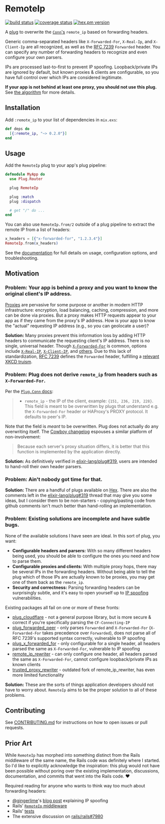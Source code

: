# RemoteIp

[![build status](https://github.com/ajvondrak/remote_ip/workflows/build/badge.svg)](https://github.com/ajvondrak/remote_ip/actions?query=workflow%3Abuild)
[![coverage status](https://coveralls.io/repos/github/ajvondrak/remote_ip/badge.svg?branch=main)](https://coveralls.io/github/ajvondrak/remote_ip?branch=main)
[![hex.pm version](https://img.shields.io/hexpm/v/remote_ip)](https://hex.pm/packages/remote_ip)

A [plug](https://github.com/elixir-lang/plug) to overwrite the [`Conn`'s](https://hexdocs.pm/plug/Plug.Conn.html) `remote_ip` based on forwarding headers.

Generic comma-separated headers like `X-Forwarded-For`, `X-Real-Ip`, and `X-Client-Ip` are all recognized, as well as the [RFC 7239](https://tools.ietf.org/html/rfc7239) `Forwarded` header. You can specify any number of forwarding headers to recognize and even configure your own parsers.

IPs are processed last-to-first to prevent IP spoofing. Loopback/private IPs are ignored by default, but known proxies & clients are configurable, so you have full control over which IPs are considered legitimate.

**If your app is not behind at least one proxy, you should not use this plug.** See [the algorithm](extras/algorithm.md) for more details.

## Installation

Add `:remote_ip` to your list of dependencies in `mix.exs`:

```elixir
def deps do
  [{:remote_ip, "~> 0.2.0"}]
end
```

## Usage

Add the `RemoteIp` plug to your app's plug pipeline:

```elixir
defmodule MyApp do
  use Plug.Router

  plug RemoteIp

  plug :match
  plug :dispatch

  # get "/" do ...
end
```

You can also use `RemoteIp.from/2` outside of a plug pipeline to extract the remote IP from a list of headers:

```elixir
x_headers = [{"x-forwarded-for", "1.2.3.4"}]
RemoteIp.from(x_headers)
```

See the [documentation](https://hexdocs.pm/remote_ip) for full details on usage, configuration options, and troubleshooting.

## Motivation

### Problem: Your app is behind a proxy and you want to know the original client's IP address.

[Proxies](https://en.wikipedia.org/wiki/Proxy_server) are pervasive for some purpose or another in modern HTTP infrastructure: encryption, load balancing, caching, compression, and more can be done via proxies. But a proxy makes HTTP requests appear to your app as if they came from the proxy's IP address. How is your app to know the "actual" requesting IP address (e.g., so you can geolocate a user)?

**Solution:** Many proxies prevent this information loss by adding HTTP headers to communicate the requesting client's IP address. There is no single, universal header. Though [`X-Forwarded-For`](https://en.wikipedia.org/wiki/X-Forwarded-For) is common, options include [`X-Real-IP`](http://nginx.org/en/docs/http/ngx_http_realip_module.html), [`X-Client-IP`](http://httpd.apache.org/docs/trunk/mod/mod_remoteip.html), and [others](http://stackoverflow.com/a/916157). Due to this lack of standardization, [RFC 7239](https://tools.ietf.org/html/rfc7239) defines the `Forwarded` header, fulfilling a [relevant XKCD truism](https://xkcd.com/927).

### Problem: Plug does not derive `remote_ip` from headers such as `X-Forwarded-For`.

Per the [`Plug.Conn` docs](https://hexdocs.pm/plug/Plug.Conn.html#module-request-fields):

> * `remote_ip` - the IP of the client, example: `{151, 236, 219, 228}`. This
>   field is meant to be overwritten by plugs that understand e.g. the
>   `X-Forwarded-For` header or HAProxy's PROXY protocol. It defaults to peer's
>   IP.

Note that the field is _meant_ to be overwritten. Plug does not actually do any overwriting itself. The [Cowboy changelog](https://github.com/ninenines/cowboy/blob/master/CHANGELOG.md#084) espouses a similar platform of non-involvement:

> Because each server's proxy situation differs, it is better that this function is implemented by the application directly.

**Solution:** As definitively verified in [elixir-lang/plug#319](https://github.com/elixir-lang/plug/issues/319), users are intended to hand-roll their own header parsers.

### Problem: Ain't nobody got time for that.

**Solution:** There are a handful of plugs available on [Hex](https://hex.pm). There are also the comments left in the [elixir-lang/plug#319](https://github.com/elixir-lang/plug/issues/319) thread that may give you some ideas, but I consider them to be non-starters - copying/pasting code from github comments isn't much better than hand-rolling an implementation.

### Problem: Existing solutions are incomplete and have subtle bugs.

None of the available solutions I have seen are ideal. In this sort of plug, you want:

* **Configurable headers and parsers:** With so many different headers being used, you should be able to configure the ones you need and how to parse them.
* **Configurable proxies and clients:** With multiple proxy hops, there may be several IPs in the forwarding headers. Without being able to tell the plug which of those IPs are actually known to be proxies, you may get one of them back as the `remote_ip`.
* **Security and correctness:** Parsing forwarding headers can be surprisingly subtle, and it's easy to open yourself up to [IP spoofing](http://blog.gingerlime.com/2012/rails-ip-spoofing-vulnerabilities-and-protection/) vulnerabilities.

Existing packages all fail on one or more of these fronts:

* [plug\_cloudflare](https://hex.pm/packages/plug_cloudflare) - not a general purpose library, but is more secure & correct if you're specifically parsing the `CF-Connecting-IP`
* [plug\_forwarded\_peer](https://hex.pm/packages/plug_forwarded_peer) - only parses `Forwarded` and `X-Forwarded-For` (`X-Forwarded-For` takes precedence over `Forwarded`), does not parse all of RFC 7239's supported syntax correctly, vulnerable to IP spoofing
* [plug\_x\_forwarded\_for](https://hex.pm/packages/plug_x_forwarded_for) - only configurable for a single header, all headers parsed the same as `X-Forwarded-For`, vulnerable to IP spoofing
* [remote\_ip\_rewriter](https://hex.pm/packages/remote_ip_rewriter) - can only configure one header, all headers parsed the same as `X-Forwarded-For`, cannot configure loopback/private IPs as known clients
* [trusted\_proxy\_rewriter](https://hex.pm/packages/trusted_proxy_rewriter) - outdated fork of remote\_ip\_rewriter, has even more limited functionality

**Solution:** These are the sorts of things application developers should not have to worry about. `RemoteIp` aims to be the proper solution to all of these problems.

## Contributing

See [CONTRIBUTING.md](CONTRIBUTING.md) for instructions on how to open issues or pull requests.

## Prior Art

While `RemoteIp` has morphed into something distinct from the Rails middleware of the same name, the Rails code was definitely where I started. So I'd like to explicitly acknowledge the inspiration: this plug would not have been possible without poring over the existing implementation, discussions, documentation, and commits that went into the Rails code. :heart:

Required reading for anyone who wants to think way too much about forwarding headers:

* [@gingerlime](https://github.com/gingerlime)'s [blog post](http://blog.gingerlime.com/2012/rails-ip-spoofing-vulnerabilities-and-protection/) explaining IP spoofing
* Rails' [`RemoteIp` middleware](https://github.com/rails/rails/blob/v4.1.4/actionpack/lib/action_dispatch/middleware/remote_ip.rb)
* Rails' [tests](https://github.com/rails/rails/blob/92703a9ea5d8b96f30e0b706b801c9185ef14f0e/actionpack/test/dispatch/request_test.rb#L62)
* The extensive discussion on [rails/rails#7980](https://github.com/rails/rails/pull/7980)
